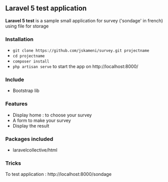 ## Laravel 5 test application ##

**Laravel 5 test** is a sample small application for survey ('sondage' in french) using file for storage

### Installation ###

* `git clone https://github.com/jskameni/survey.git projectname`
* `cd projectname`
* `composer install`
* `php artisan serve` to start the app on http://localhost:8000/

### Include ###

-	Bootstrap lib

### Features ###

-	Display home : to choose your survey
-   A form to make your survey
-   Display the result


### Packages included ###

* laravelcollective/html

### Tricks ###

To test application : http://localhost:8000/sondage
